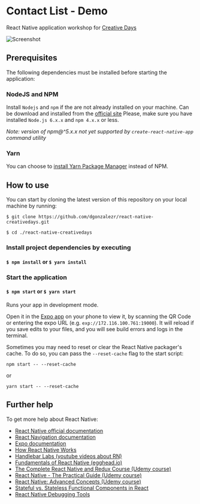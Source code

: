 # Contact List - Demo
React Native application workshop for [Creative Days](http://http://creativedays.endava.com/)

![Screenshot](https://thumbs.gfycat.com/TerribleGloriousJohndory-size_restricted.gif)

## Prerequisites

The following dependencies must be installed before starting the application:

### NodeJS and NPM

Install `Nodejs` and `npm` if the are not already installed on your machine.
Can be download and installed from the [official site](https://nodejs.org/en/download/)
Please, make sure you have installed `Node.js 6.x.x` and `npm 4.x.x` or less.

_Note:_ _version of npm@^5.x.x not yet supported by `create-react-native-app` command utility_

### Yarn

You can choose to [install Yarn Package Manager](https://yarnpkg.com/en/docs/install) instead of NPM.

## How to use

You can start by cloning the latest version of this repository on your local machine by running:

```
$ git clone https://github.com/dgonzalezr/react-native-creativedays.git

$ cd ./react-native-creativedays

```

### Install project dependencies by executing

#### `$ npm install` or `$ yarn install`

### Start the application

#### `$ npm start` or `$ yarn start`

Runs your app in development mode.

Open it in the [Expo app](https://expo.io) on your phone to view it, by scanning the QR Code or entering the expo URL (e.g. `exp://172.116.100.761:19000`). It will reload if you save edits to your files, and you will see build errors and logs in the terminal.

Sometimes you may need to reset or clear the React Native packager's cache. To do so, you can pass the `--reset-cache` flag to the start script:

```
npm start -- --reset-cache
```

or

```
yarn start -- --reset-cache
```

## Further help

To get more help about React Native:

* [React Native official documentation](https://facebook.github.io/react-native/docs/getting-started.html)
* [React Navigation documentation](https://reactnavigation.org/docs/intro/)
* [Expo documentation](https://docs.expo.io/versions/latest/index.html)
* [How React Native Works](http://www.discoversdk.com/blog/how-react-native-works)
* [Handlebar Labs (youtube videos about RN)](https://www.youtube.com/channel/UCEv1DI7Iftd2sWE8gcGG9rg)
* [Fundamentals of React Native (egghead.io)](https://egghead.io/courses/fundamentals-of-react-native-video)
* [The Complete React Native and Redux Course (Udemy course)](https://www.udemy.com/the-complete-react-native-and-redux-course/)
* [React Native - The Practical Guide (Udemy course)](https://www.udemy.com/react-native-the-practical-guide/)
* [React Native: Advanced Concepts (Udemy course)](https://www.udemy.com/react-native-advanced/)
* [Stateful vs. Stateless Functional Components in React](https://code.tutsplus.com/tutorials/stateful-vs-stateless-functional-components-in-react--cms-29541)
* [React Native Debugging Tools](https://codeburst.io/react-native-debugging-tools-3a24e4e40e4)
